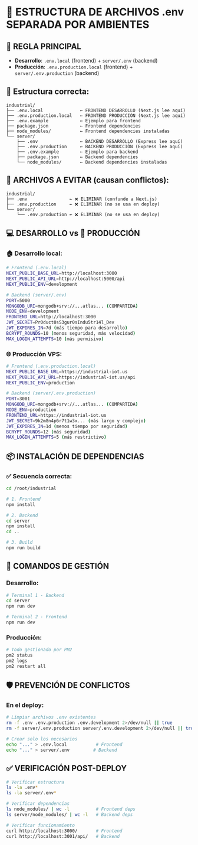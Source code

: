 # 📁 ESTRUCTURA DE ARCHIVOS .env SEPARADA POR AMBIENTES

## 🎯 REGLA PRINCIPAL
- **Desarrollo**: `.env.local` (frontend) + `server/.env` (backend)
- **Producción**: `.env.production.local` (frontend) + `server/.env.production` (backend)

## 📂 Estructura correcta:
```
industrial/
├── .env.local              ← FRONTEND DESARROLLO (Next.js lee aquí)
├── .env.production.local   ← FRONTEND PRODUCCIÓN (Next.js lee aquí)
├── .env.example            ← Ejemplo para frontend
├── package.json            ← Frontend dependencies
├── node_modules/           ← Frontend dependencies instaladas
└── server/
    ├── .env                ← BACKEND DESARROLLO (Express lee aquí)
    ├── .env.production     ← BACKEND PRODUCCIÓN (Express lee aquí)
    ├── .env.example        ← Ejemplo para backend
    ├── package.json        ← Backend dependencies
    └── node_modules/       ← Backend dependencies instaladas
```

## 🚫 ARCHIVOS A EVITAR (causan conflictos):
```
industrial/
├── .env                ← ❌ ELIMINAR (confunde a Next.js)
├── .env.production     ← ❌ ELIMINAR (no se usa en deploy)
└── server/
    └── .env.production ← ❌ ELIMINAR (no se usa en deploy)
```

## 💻 DESARROLLO vs 🚀 PRODUCCIÓN

### 🏠 Desarrollo local:
```bash
# Frontend (.env.local)
NEXT_PUBLIC_BASE_URL=http://localhost:3000
NEXT_PUBLIC_API_URL=http://localhost:5000/api
NEXT_PUBLIC_ENV=development

# Backend (server/.env)
PORT=5000
MONGODB_URI=mongodb+srv://...atlas... (COMPARTIDA)
NODE_ENV=development
FRONTEND_URL=http://localhost:3000
JWT_SECRET=Pr0duct0sS3gur0sIndu5tr14l_Dev
JWT_EXPIRES_IN=7d (más tiempo para desarrollo)
BCRYPT_ROUNDS=10 (menos seguridad, más velocidad)
MAX_LOGIN_ATTEMPTS=10 (más permisivo)
```

### 🌐 Producción VPS:
```bash
# Frontend (.env.production.local)
NEXT_PUBLIC_BASE_URL=https://industrial-iot.us
NEXT_PUBLIC_API_URL=https://industrial-iot.us/api
NEXT_PUBLIC_ENV=production

# Backend (server/.env.production)
PORT=3001
MONGODB_URI=mongodb+srv://...atlas... (COMPARTIDA)
NODE_ENV=production
FRONTEND_URL=https://industrial-iot.us
JWT_SECRET=9k2m8n4p6r7t1w3x... (más largo y complejo)
JWT_EXPIRES_IN=1d (menos tiempo por seguridad)
BCRYPT_ROUNDS=12 (más seguridad)
MAX_LOGIN_ATTEMPTS=5 (más restrictivo)
```

## 📦 INSTALACIÓN DE DEPENDENCIAS

### ✅ Secuencia correcta:
```bash
cd /root/industrial

# 1. Frontend
npm install

# 2. Backend
cd server
npm install
cd ..

# 3. Build
npm run build
```

## 🔄 COMANDOS DE GESTIÓN

### Desarrollo:
```bash
# Terminal 1 - Backend
cd server
npm run dev

# Terminal 2 - Frontend
npm run dev
```

### Producción:
```bash
# Todo gestionado por PM2
pm2 status
pm2 logs
pm2 restart all
```

## 🛡️ PREVENCIÓN DE CONFLICTOS

### En el deploy:
```bash
# Limpiar archivos .env existentes
rm -f .env .env.production .env.development 2>/dev/null || true
rm -f server/.env.production server/.env.development 2>/dev/null || true

# Crear solo los necesarios
echo "..." > .env.local           # Frontend
echo "..." > server/.env         # Backend
```

## ✅ VERIFICACIÓN POST-DEPLOY

```bash
# Verificar estructura
ls -la .env*
ls -la server/.env*

# Verificar dependencias
ls node_modules/ | wc -l          # Frontend deps
ls server/node_modules/ | wc -l   # Backend deps

# Verificar funcionamiento
curl http://localhost:3000/       # Frontend
curl http://localhost:3001/api/   # Backend
```